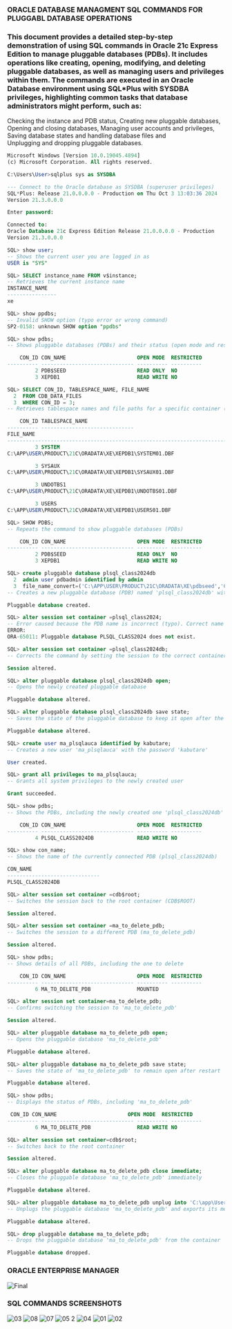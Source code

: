 ### ORACLE DATABASE MANAGMENT SQL COMMANDS FOR PLUGGABL DATABASE OPERATIONS

### This document provides a detailed step-by-step demonstration of using SQL commands in Oracle 21c Express Edition to manage pluggable databases (PDBs). It includes operations like creating, opening, modifying, and deleting pluggable databases, as well as managing users and privileges within them. The commands are executed in an Oracle Database environment using SQL*Plus with SYSDBA privileges, highlighting common tasks that database administrators might perform, such as:

Checking the instance and PDB status,
Creating new pluggable databases,
Opening and closing databases,
Managing user accounts and privileges, 
Saving database states and handling database files and  
Unplugging and dropping pluggable databases. 

```SQL
Microsoft Windows [Version 10.0.19045.4894]
(c) Microsoft Corporation. All rights reserved.

C:\Users\User>sqlplus sys as SYSDBA

--- Connect to the Oracle database as SYSDBA (superuser privileges)
SQL*Plus: Release 21.0.0.0.0 - Production on Thu Oct 3 13:03:36 2024
Version 21.3.0.0.0

Enter password:

Connected to:
Oracle Database 21c Express Edition Release 21.0.0.0.0 - Production
Version 21.3.0.0.0

SQL> show user;
-- Shows the current user you are logged in as
USER is "SYS"

SQL> SELECT instance_name FROM v$instance;
-- Retrieves the current instance name
INSTANCE_NAME
----------------
xe

SQL> show ppdbs;
-- Invalid SHOW option (typo error or wrong command)
SP2-0158: unknown SHOW option "ppdbs"

SQL> show pdbs;
-- Shows pluggable databases (PDBs) and their status (open mode and restriction status)

    CON_ID CON_NAME                       OPEN MODE  RESTRICTED
---------- ------------------------------ ---------- ----------
         2 PDB$SEED                       READ ONLY  NO
         3 XEPDB1                         READ WRITE NO

SQL> SELECT CON_ID, TABLESPACE_NAME, FILE_NAME
  2  FROM CDB_DATA_FILES
  3  WHERE CON_ID = 3;
-- Retrieves tablespace names and file paths for a specific container (PDB with CON_ID = 3)

    CON_ID TABLESPACE_NAME
---------- ------------------------------
FILE_NAME
--------------------------------------------------------------------------------
         3 SYSTEM
C:\APP\USER\PRODUCT\21C\ORADATA\XE\XEPDB1\SYSTEM01.DBF

         3 SYSAUX
C:\APP\USER\PRODUCT\21C\ORADATA\XE\XEPDB1\SYSAUX01.DBF

         3 UNDOTBS1
C:\APP\USER\PRODUCT\21C\ORADATA\XE\XEPDB1\UNDOTBS01.DBF

         3 USERS
C:\APP\USER\PRODUCT\21C\ORADATA\XE\XEPDB1\USERS01.DBF

SQL> SHOW PDBS;
-- Repeats the command to show pluggable databases (PDBs)

    CON_ID CON_NAME                       OPEN MODE  RESTRICTED
---------- ------------------------------ ---------- ----------
         2 PDB$SEED                       READ ONLY  NO
         3 XEPDB1                         READ WRITE NO

SQL> create pluggable database plsql_class2024db
  2  admin user pdbadmin identified by admin
  3  file_name_convert=('C:\APP\USER\PRODUCT\21C\ORADATA\XE\pdbseed','C:\APP\USER\PRODUCT\21C\ORADATA\XE\plsql_class2024');
-- Creates a new pluggable database (PDB) named 'plsql_class2024db' with a new admin user and specific file name conversion

Pluggable database created.

SQL> alter session set container =plsql_class2024;
-- Error caused because the PDB name is incorrect (typo). Correct name is `plsql_class2024db`
ERROR:
ORA-65011: Pluggable database PLSQL_CLASS2024 does not exist.

SQL> alter session set container =plsql_class2024db;
-- Corrects the command by setting the session to the correct container (PDB)

Session altered.

SQL> alter pluggable database plsql_class2024db open;
-- Opens the newly created pluggable database

Pluggable database altered.

SQL> alter pluggable database plsql_class2024db save state;
-- Saves the state of the pluggable database to keep it open after the container is restarted

Pluggable database altered.

SQL> create user ma_plsqlauca identified by kabutare;
-- Creates a new user 'ma_plsqlauca' with the password 'kabutare'

User created.

SQL> grant all privileges to ma_plsqlauca;
-- Grants all system privileges to the newly created user

Grant succeeded.

SQL> show pdbs;
-- Shows the PDBs, including the newly created one 'plsql_class2024db'

    CON_ID CON_NAME                       OPEN MODE  RESTRICTED
---------- ------------------------------ ---------- ----------
         4 PLSQL_CLASS2024DB              READ WRITE NO

SQL> show con_name;
-- Shows the name of the currently connected PDB (plsql_class2024db)

CON_NAME
------------------------------
PLSQL_CLASS2024DB

SQL> alter session set container =cdb$root;
-- Switches the session back to the root container (CDB$ROOT)

Session altered.

SQL> alter session set container =ma_to_delete_pdb;
-- Switches the session to a different PDB (ma_to_delete_pdb)

Session altered.

SQL> show pdbs;
-- Shows details of all PDBs, including the one to delete

    CON_ID CON_NAME                       OPEN MODE  RESTRICTED
---------- ------------------------------ ---------- ----------
         6 MA_TO_DELETE_PDB               MOUNTED

SQL> alter session set container=ma_to_delete_pdb;
-- Confirms switching the session to 'ma_to_delete_pdb'

Session altered.

SQL> alter pluggable database ma_to_delete_pdb open;
-- Opens the pluggable database 'ma_to_delete_pdb'

Pluggable database altered.

SQL> alter pluggable database ma_to_delete_pdb save state;
-- Saves the state of 'ma_to_delete_pdb' to remain open after restart

Pluggable database altered.

SQL> show pdbs;
-- Displays the status of PDBs, including 'ma_to_delete_pdb'

 CON_ID CON_NAME                       OPEN MODE  RESTRICTED
---------- ------------------------------ ---------- ----------
         6 MA_TO_DELETE_PDB               READ WRITE NO

SQL> alter session set container=cdb$root;
-- Switches back to the root container

Session altered.

SQL> alter pluggable database ma_to_delete_pdb close immediate;
-- Closes the pluggable database 'ma_to_delete_pdb' immediately

Pluggable database altered.

SQL> alter pluggable database ma_to_delete_pdb unplug into 'C:\app\User\product\21c\admin\XE\dpdump\ma_to_delete_pdb.xml';
-- Unplugs the pluggable database 'ma_to_delete_pdb' and exports its metadata to the specified XML file

Pluggable database altered.

SQL> drop pluggable database ma_to_delete_pdb;
-- Drops the pluggable database 'ma_to_delete_pdb' from the container

Pluggable database dropped.

```
### ORACLE ENTERPRISE MANAGER

![Final](https://github.com/user-attachments/assets/559f7de9-6e37-4b48-ab46-e978553db281)

### SQL COMMANDS SCREENSHOTS



![03](https://github.com/user-attachments/assets/18e40f17-28c0-4323-9362-ae57aee886b0)
![08](https://github.com/user-attachments/assets/2f2e9c54-dc82-4135-a397-9c1368ad0d09)
![07](https://github.com/user-attachments/assets/f4263713-3e96-4bf3-adb1-07456439b863)
![05 2](https://github.com/user-attachments/assets/787b9d1c-ad5e-48cf-a956-3175b2b2befa)
![04](https://github.com/user-attachments/assets/4b97ffa2-e0ac-4113-bdbe-a83054370bc6)
![01](https://github.com/user-attachments/assets/6d6aee00-24e2-4278-81ec-b552ec5fe38d)
![02](https://github.com/user-attachments/assets/1145423b-cb85-4e01-8c3b-121a1c064a0d)


